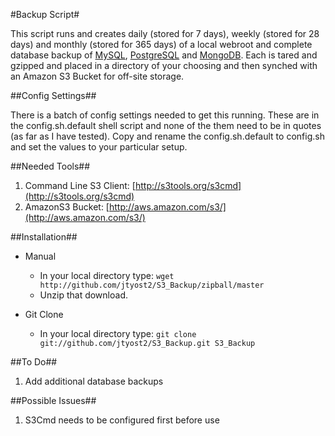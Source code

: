 #Backup Script#

This script runs and creates daily (stored for 7 days), weekly (stored for 28 days) and monthly (stored for 365 days) of a local webroot and complete database backup of [MySQL](http://www.mysql.com/), [PostgreSQL](http://www.postgresql.org/) and [MongoDB](http://www.mongodb.org/). Each is tared and gzipped and placed in a directory of your choosing and then synched with an Amazon S3 Bucket for off-site storage.

##Config Settings##

There is a batch of config settings needed to get this running. These are in the config.sh.default shell script and none of the them need to be in quotes (as far as I have tested). Copy and rename the config.sh.default to config.sh and set the values to your particular setup.

##Needed Tools##
1. Command Line S3 Client: [http://s3tools.org/s3cmd](http://s3tools.org/s3cmd)
2. AmazonS3 Bucket: [http://aws.amazon.com/s3/](http://aws.amazon.com/s3/)

##Installation##
- Manual
	- In your local directory type: `wget http://github.com/jtyost2/S3_Backup/zipball/master`
	- Unzip that download.

- Git Clone
	- In your local directory type: `git clone git://github.com/jtyost2/S3_Backup.git S3_Backup`
		
##To Do##
1. Add additional database backups

##Possible Issues##
1. S3Cmd needs to be configured first before use 
